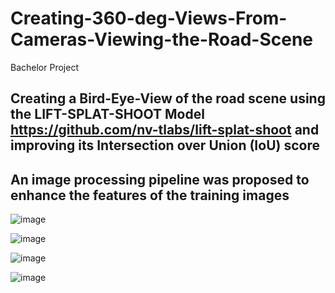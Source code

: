 # Creating-360-deg-Views-From-Cameras-Viewing-the-Road-Scene
Bachelor Project

## Creating a Bird-Eye-View of the road scene using the LIFT-SPLAT-SHOOT Model https://github.com/nv-tlabs/lift-splat-shoot and improving its Intersection over Union (IoU) score

## An image processing pipeline was proposed to enhance the features of the training images
![image](https://user-images.githubusercontent.com/62478103/230084262-c0f340be-57be-4894-98b9-e03cc569836c.png)

![image](https://user-images.githubusercontent.com/62478103/230084383-5561fdbe-9e3c-43bb-9375-199e8e3bfc5e.png)


![image](https://user-images.githubusercontent.com/62478103/230085613-2d6c15dd-4e8b-4d4f-9b3c-c20a8f149592.png)


![image](https://user-images.githubusercontent.com/62478103/230085710-6a3e7f4c-c9e4-4024-8f13-26a095b5daef.png)




